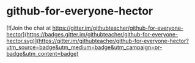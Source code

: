 # github-for-everyone-hector

[![Join the chat at https://gitter.im/githubteacher/github-for-everyone-hector](https://badges.gitter.im/githubteacher/github-for-everyone-hector.svg)](https://gitter.im/githubteacher/github-for-everyone-hector?utm_source=badge&utm_medium=badge&utm_campaign=pr-badge&utm_content=badge)